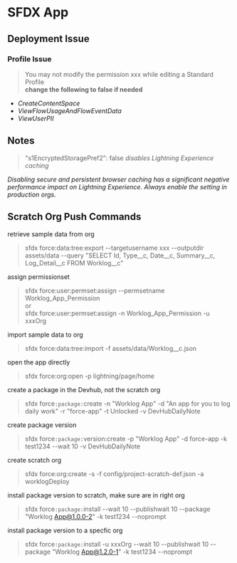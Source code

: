 # SFDX App

## Deployment Issue

### Profile Issue

> You may not modify the permission xxx while editing a Standard Profile  
**change the following to false if needed**

* _CreateContentSpace_  
* _ViewFlowUsageAndFlowEventData_  
* _ViewUserPII_  

## Notes

> "s1EncryptedStoragePref2": false
_disables Lightning Experience caching_

_Disabling secure and persistent browser caching has a significant negative performance impact on Lightning Experience. Always enable the setting in production orgs._

## Scratch Org Push Commands  

retrieve sample data from org  
> sfdx force:data:tree:export --targetusername xxx --outputdir assets/data --query "SELECT Id, Type__c, Date__c, Summary__c, Log_Detail__c FROM Worklog__c"

assign permissionset  
> sfdx force:user:permset:assign --permsetname Worklog_App_Permission  
    or  
> sfdx force:user:permset:assign -n Worklog_App_Permission -u xxxOrg  

import sample data to org  
> sfdx force:data:tree:import -f assets/data/Worklog__c.json

open the app directly  
> sfdx force:org:open -p lightning/page/home

create a package in the Devhub, not the scratch org  
> sfdx force`:package:`create -n "Worklog App" -d "An app for you to log daily work" -r "force-app" -t Unlocked -v DevHubDailyNote

create package version  
> sfdx force`:package:`version:create -p "Worklog App" -d force-app -k test1234 --wait 10 -v DevHubDailyNote

create scratch org  
> sfdx force:org:create -s -f config/project-scratch-def.json -a worklogDeploy

install package version to scratch, make sure are in right org  
> sfdx force`:package:`install --wait 10 --publishwait 10 --package "Worklog App@1.0.0-2" -k test1234 --noprompt

install package version to a specfic org  
> sfdx force`:package:`install -u xxxOrg --wait 10 --publishwait 10 --package "Worklog App@1.2.0-1" -k test1234 --noprompt
